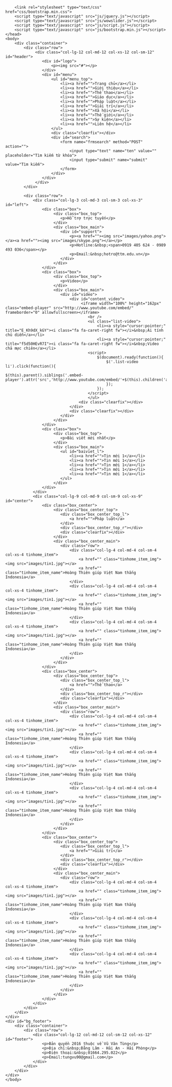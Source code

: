 <!DOCTYPE html>
<html lang="en">
	<head>
		<meta http-equiv="Content-Type" content="text/html; charset=utf-8">
		<title>Xây dựng website</title>
		<link rel="stylesheet" type="text/css" href="css/style.css">
		
		<link rel="stylesheet" type="text/css" href="css/bootstrap.min.css">
		<script type="text/javascript" src="js/jquery.js"></script>
		<script type="text/javascript" src="js/wowslider.js"></script>
		<script type="text/javascript" src="js/script.js"></script>
		<script type="text/javascript" src="js/bootstrap.min.js"></script>
	</head>
	<body>
		<div class="container">
			<div class="row">
                 <div class="col-lg-12 col-md-12 col-xs-12 col-sm-12" id="header">
                    <div id="logo">
                        <p><img src="#"></p>
                    </div>
                 	<div id="menu">
                 		<ul id="menu_top">
                 			<li><a href="">Trang chủ</a></li>
                 			<li><a href="">Giới thiệu</a></li>
                 			<li><a href="">Thể thao</a></li>
                 			<li><a href="">Giáo dục</a></li>
                 			<li><a href="">Pháp luật</a></li>
                 			<li><a href="">Giải trí</a></li>
                 			<li><a href="">Xã hội</a></li>
                 			<li><a href="">Thế giới</a></li>
                 			<li><a href="">Sự kiện</a></li>
                 			<li><a href="">Liên hệ</a></li>
                 		</ul>
                 		<div class="clearfix"></div>
                 		<div id="search">
                 			<form name="frmsearch" method="POST" action="">
                 				<input type="text" name="ten" value="" placeholder="Tìm kiếm từ khóa">
                 				<input type="submit" name="submit" value="Tìm kiếm">
                 			</form>		
                 		</div>
                 	</div>
                 </div>
			</div>
			
			<div class="row">
				<div class="col-lg-3 col-md-3 col-sm-3 col-xs-3" id="left">
					<div class="box">
                         <div class="box_top">
                         	<p>Hỗ trợ trực tuyến</p>		
                         </div>
                         <div class="box_main">
                         	<div id="support">
	                        	<p><a href=""><img src="images/yahoo.png"></a><a href=""><img src="images/skype.png"></a></p> 	
	                        	<p>Hotline:&nbsp;<span>0919 405 624 - 0989 493 036</span></p>
	                        	<p>Email:&nbsp;hotro@ttm.edu.vn</p>
                        	</div>
                         </div>
					</div>
					<div class="box">
                         <div class="box_top">
                         	<p>Video</p>		
                         </div>
                         <div class="box_main">
                         	<div id="video">
	                        	<div id="content_video">
                                     <iframe width="100%" height="162px" class="embed-player" src="http://www.youtube.com/embed/" frameborder="0" allowfullscreen></iframe>
                                        <br />
                						<ul class="list-video">
                                            <li><a style="cursor:pointer;" title="E_Kh9dX_kGY"><i class="fa fa-caret-right fw"></i>&nbsp;Ái tính chủ diễn</a></li>
                                            <li><a style="cursor:pointer;" title="f5d50HEvR7I"><i class="fa fa-caret-right fw"></i>&nbsp;Video chả mực chiên</a></li>
                                        <script>                        
					                        $(document).ready(function(){
					                            $('.list-video li').click(function(){
					                                $(this).parent().siblings('.embed-player').attr('src','http://www.youtube.com/embed/'+$(this).children('a').attr('title'));                                     
					                            });
					                        });
					                    </script>
                						</ul>
                					<div class="clearfix"></div>
                				</div>
            					<div class="clearfix"></div>
                        	</div>
                         </div>
					</div>
					<div class="box">
                         <div class="box_top">
                         	<p>Bài viết mới nhất</p>		
                         </div>
                         <div class="box_main">
                         	<ul id="baiviet_l">
	                        	<li><a href="">Tin mới 1</a></li>
	                        	<li><a href="">Tin mới 1</a></li>
	                        	<li><a href="">Tin mới 1</a></li>
	                        	<li><a href="">Tin mới 1</a></li>
	                        	<li><a href="">Tin mới 1</a></li>	
                        	</ul>
                         </div>
					</div>	
				</div>
				<div class="col-lg-9 col-md-9 col-sm-9 col-xs-9" id="center">
					<div class="box_center">
                         <div class="box_center_top">
                            <div class="box_center_top_l">
                                <a href="">Pháp luật</a>     
                            </div>
                            <div class="box_center_top_r"></div>
                            <div class="clearfix"></div>
                         </div>
                         <div class="box_center_main">
                            <div class="row">
                                <div class="col-lg-4 col-md-4 col-sm-4 col-xs-4 tinhome_item">
                                    <a href="" class="tinhome_item_img"><img src="images/tin1.jpg"></a>
                                    <a href="" class="tinhome_item_name">Hoàng Thiên giúp Việt Nam thắng Indonesia</a>      
                                </div>
                                <div class="col-lg-4 col-md-4 col-sm-4 col-xs-4 tinhome_item">
                                    <a href="" class="tinhome_item_img"><img src="images/tin1.jpg"></a>
                                    <a href="" class="tinhome_item_name">Hoàng Thiên giúp Việt Nam thắng Indonesia</a>      
                                </div>
                                <div class="col-lg-4 col-md-4 col-sm-4 col-xs-4 tinhome_item">
                                    <a href="" class="tinhome_item_img"><img src="images/tin1.jpg"></a>
                                    <a href="" class="tinhome_item_name">Hoàng Thiên giúp Việt Nam thắng Indonesia</a>      
                                </div>
                            </div>  
                         </div>
                    </div>
					<div class="box_center">
                         <div class="box_center_top">
                            <div class="box_center_top_l">
                                <a href="">Thể thao</a>     
                            </div>
                            <div class="box_center_top_r"></div>
                            <div class="clearfix"></div>
                         </div>
                         <div class="box_center_main">
                            <div class="row">
                                <div class="col-lg-4 col-md-4 col-sm-4 col-xs-4 tinhome_item">
                                    <a href="" class="tinhome_item_img"><img src="images/tin1.jpg"></a>
                                    <a href="" class="tinhome_item_name">Hoàng Thiên giúp Việt Nam thắng Indonesia</a>      
                                </div>
                                <div class="col-lg-4 col-md-4 col-sm-4 col-xs-4 tinhome_item">
                                    <a href="" class="tinhome_item_img"><img src="images/tin1.jpg"></a>
                                    <a href="" class="tinhome_item_name">Hoàng Thiên giúp Việt Nam thắng Indonesia</a>      
                                </div>
                                <div class="col-lg-4 col-md-4 col-sm-4 col-xs-4 tinhome_item">
                                    <a href="" class="tinhome_item_img"><img src="images/tin1.jpg"></a>
                                    <a href="" class="tinhome_item_name">Hoàng Thiên giúp Việt Nam thắng Indonesia</a>      
                                </div>
                            </div>  
                         </div>
                    </div>
                    <div class="box_center">
                         <div class="box_center_top">
                            <div class="box_center_top_l">
                                <a href="">Giải trí</a>     
                            </div>
                            <div class="box_center_top_r"></div>
                            <div class="clearfix"></div>
                         </div>
                         <div class="box_center_main">
                            <div class="row">
                                <div class="col-lg-4 col-md-4 col-sm-4 col-xs-4 tinhome_item">
                                    <a href="" class="tinhome_item_img"><img src="images/tin1.jpg"></a>
                                    <a href="" class="tinhome_item_name">Hoàng Thiên giúp Việt Nam thắng Indonesia</a>      
                                </div>
                                <div class="col-lg-4 col-md-4 col-sm-4 col-xs-4 tinhome_item">
                                    <a href="" class="tinhome_item_img"><img src="images/tin1.jpg"></a>
                                    <a href="" class="tinhome_item_name">Hoàng Thiên giúp Việt Nam thắng Indonesia</a>      
                                </div>
                                <div class="col-lg-4 col-md-4 col-sm-4 col-xs-4 tinhome_item">
                                    <a href="" class="tinhome_item_img"><img src="images/tin1.jpg"></a>
                                    <a href="" class="tinhome_item_name">Hoàng Thiên giúp Việt Nam thắng Indonesia</a>      
                                </div>
                            </div>  
                         </div>
                    </div>						
				</div>				
			</div>
		</div>
	</div>
	<div id="bg_footer">
        <div class="container">
            <div class="row">
                <div class="col-lg-12 col-md-12 col-sm-12 col-xs-12" id="footer">
                    <p>Bản quyền 2016 thuộc về Vũ Văn Tùng</p>
                    <p>Địa chỉ:&nbsp;Đằng Lâm - Hải An - Hải Phòng</p>
                    <p>Điện thoại:&nbsp;01664.295.022</p>
                    <p>Email:tungvu90@gmail.com</p>                    
                </div>
            </div>
        </div>
	</div>
	</body>
</html>
